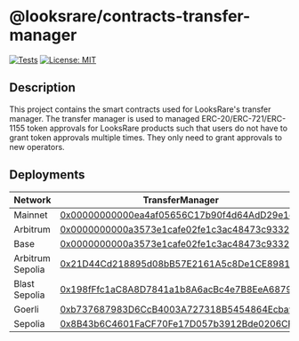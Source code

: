 # @looksrare/contracts-transfer-manager

[![Tests](https://github.com/LooksRare/contracts-transfer-manager/actions/workflows/tests.yaml/badge.svg)](https://github.com/LooksRare/contracts-transfer-manager/actions/workflows/tests.yaml)
[![License: MIT](https://img.shields.io/badge/License-MIT-blue.svg)](https://opensource.org/licenses/MIT)

## Description

This project contains the smart contracts used for LooksRare's transfer manager. The transfer manager is used to managed ERC-20/ERC-721/ERC-1155 token approvals for LooksRare products such that users do not have to grant token approvals multiple times. They only need to grant approvals to new operators.

## Deployments

| Network          | TransferManager                                                                                                               |
| ---------------- | ----------------------------------------------------------------------------------------------------------------------------- |
| Mainnet          | [0x00000000000ea4af05656C17b90f4d64AdD29e1d](https://etherscan.io/address/0x00000000000ea4af05656C17b90f4d64AdD29e1d)         |
| Arbitrum         | [0x0000000000a3573e1cafe02fe1c3ac48473c9332](https://arbiscan.io/address/0x0000000000a3573e1cafe02fe1c3ac48473c9332)          |
| Base             | [0x0000000000a3573e1cafe02fe1c3ac48473c9332](https://basescan.org/address/0x0000000000a3573e1cafe02fe1c3ac48473c9332)         |
| Arbitrum Sepolia | [0x21D44Cd218895d08bB57E2161A5c8De1CE898165](https://sepolia.arbiscan.io/address/0x21D44Cd218895d08bB57E2161A5c8De1CE898165)  |
| Blast Sepolia    | [0x198fFfc1aC8A8D7841a1b8A6acBc4e7B8EeA6879](https://testnet.blastscan.io/address/0x198fFfc1aC8A8D7841a1b8A6acBc4e7B8EeA6879) |
| Goerli           | [0xb737687983D6CcB4003A727318B5454864Ecba9d](https://goerli.etherscan.io/address/0xb737687983D6CcB4003A727318B5454864Ecba9d)  |
| Sepolia          | [0x8B43b6C4601FaCF70Fe17D057b3912Bde0206CFB](https://sepolia.etherscan.io/address/0x8B43b6C4601FaCF70Fe17D057b3912Bde0206CFB) |
